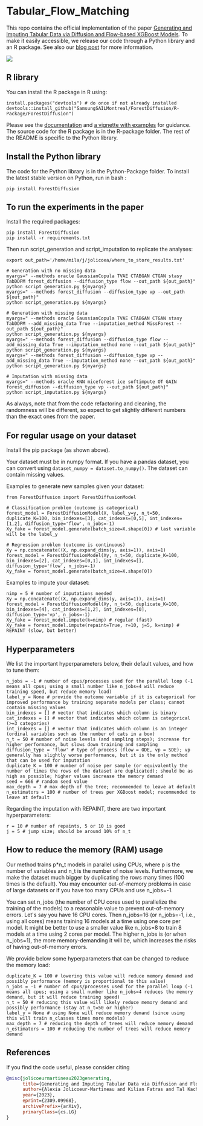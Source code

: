 # Tabular_Flow_Matching

This repo contains the official implementation of the paper [Generating and Imputing Tabular Data via Diffusion and Flow-based XGBoost Models](https://arxiv.org/abs/2309.09968). To make it easily accessible, we release our code through a Python library and an R package. See also our [blog post](https://ajolicoeur.wordpress.com/2023/09/19/xgboost-diffusion/) for more information.

![](https://raw.githubusercontent.com/SamsungSAILMontreal/ForestDiffusion/master/iris_cropped.png)

## R library

You can install the R package in R using:
```
install.packages("devtools") # do once if not already installed
devtools::install_github("SamsungSAILMontreal/ForestDiffusion/R-Package/ForestDiffusion")
```

Please see the [documentation](https://raw.githubusercontent.com/SamsungSAILMontreal/ForestDiffusion/master/R-Package/Documentation.pdf) and [a vignette with examples](https://htmlpreview.github.io/?https://github.com/SamsungSAILMontreal/ForestDiffusion/master/R-Package/Vignette.html) for guidance. The source code for the R package is in the R-package folder. The rest of the README is specific to the Python library.

## Install the Python library

The code for the Python library is in the Python-Package folder. To install the latest stable version on Python, run in bash :

```
pip install ForestDiffusion
```

## To run the experiments in the paper

Install the required packages:

```
pip install ForestDiffusion
pip install -r requirements.txt
```

Then run script_generation and script_imputation to replicate the analyses:

```
export out_path='/home/mila/j/jolicoea/where_to_store_results.txt'

# Generation with no missing data
myargs=" --methods oracle GaussianCopula TVAE CTABGAN CTGAN stasy TabDDPM forest_diffusion --diffusion_type flow --out_path ${out_path}"
python script_generation.py ${myargs}
myargs=" --methods forest_diffusion --diffusion_type vp --out_path ${out_path}"
python script_generation.py ${myargs}

# Generation with missing data
myargs=" --methods oracle GaussianCopula TVAE CTABGAN CTGAN stasy TabDDPM --add_missing_data True --imputation_method MissForest --out_path ${out_path}"
python script_generation.py ${myargs}
myargs=" --methods forest_diffusion --diffusion_type flow --add_missing_data True --imputation_method none --out_path ${out_path}"
python script_generation.py ${myargs}
myargs=" --methods forest_diffusion --diffusion_type vp --add_missing_data True --imputation_method none --out_path ${out_path}"
python script_generation.py ${myargs}

# Imputation with missing data
myargs=" --methods oracle KNN miceforest ice softimpute OT GAIN forest_diffusion --diffusion_type vp --out_path ${out_path}"
python script_imputation.py ${myargs}
```

As always, note that from the code refactoring and cleaning, the randomness will be different, so expect to get slightly different numbers than the exact ones from the paper.

## For regular usage on your dataset

Install the pip package (as shown above). 

Your dataset must be in numpy format. If you have a pandas dataset, you can convert using ```dataset_numpy = dataset.to_numpy()```. The dataset can contain missing values.

Examples to generate new samples given your dataset:

```
from ForestDiffusion import ForestDiffusionModel

# Classification problem (outcome is categorical)
forest_model = ForestDiffusionModel(X, label_y=y, n_t=50, duplicate_K=100, bin_indexes=[3], cat_indexes=[0,5], int_indexes=[1,2], diffusion_type='flow', n_jobs=-1)
Xy_fake = forest_model.generate(batch_size=X.shape[0]) # last variable will be the label_y

# Regression problem (outcome is continuous)
Xy = np.concatenate((X, np.expand_dims(y, axis=1)), axis=1)
forest_model = ForestDiffusionModel(Xy, n_t=50, duplicate_K=100, bin_indexes=[2], cat_indexes=[0,1], int_indexes=[], diffusion_type='flow', n_jobs=-1)
Xy_fake = forest_model.generate(batch_size=X.shape[0])
```

Examples to impute your dataset:

```
nimp = 5 # number of imputations needed
Xy = np.concatenate((X, np.expand_dims(y, axis=1)), axis=1)
forest_model = ForestDiffusionModel(Xy, n_t=50, duplicate_K=100, bin_indexes=[4], cat_indexes=[1,2], int_indexes=[0], diffusion_type='vp', n_jobs=-1)
Xy_fake = forest_model.impute(k=nimp) # regular (fast)
Xy_fake = forest_model.impute(repaint=True, r=10, j=5, k=nimp) # REPAINT (slow, but better)
```

## Hyperparameters

We list the important hyperparameters below, their default values, and how to tune them:

```
n_jobs = -1 # number of cpus/processes used for the parallel loop (-1 means all cpus; using a small number like n_jobs=4 will reduce training speed, but reduce memory load)
label_y = None # provide the outcome variable if it is categorical for improved performance by training separate models per class; cannot contain missing values
bin_indexes = [] # vector that indicates which column is binary
cat_indexes = [] # vector that indicates which column is categorical (>=3 categories)
int_indexes = [] # vector that indicates which column is an integer (ordinal variables such as the number of cats in a box)
n_t = 50 # number of noise levels (and sampling steps); increase for higher performance, but slows down training and sampling
diffusion_type = 'flow' # type of process (flow = ODE, vp = SDE); vp generally has slightly worse performance, but it is the only method that can be used for imputation
duplicate_K = 100 # number of noise per sample (or equivalently the number of times the rows of the dataset are duplicated); should be as high as possible; higher values increase the memory demand
seed = 666 # random seed value
max_depth = 7 # max depth of the tree; recommended to leave at default
n_estimators = 100 # number of trees per XGBoost model; recommended to leave at default
```

Regarding the imputation with REPAINT, there are two important hyperparameters:
```
r = 10 # number of repaints, 5 or 10 is good
j = 5 # jump size; should be around 10% of n_t
```

## How to reduce the memory (RAM) usage

Our method trains p\*n_t models in parallel using CPUs, where p is the number of variables and n_t is the number of noise levels. Furthermore, we make the dataset much bigger by duplicating the rows many times (100 times is the default). You may encounter out-of-memory problems in case of large datasets or if you have too many CPUs and use n_jobs=-1. 

You can set n_jobs (the number of CPU cores used to parallelize the training of the models) to a reasonable value to prevent out-of-memory errors. Let's say you have 16 CPU cores. Then n_jobs=16 (or n_jobs=-1, i.e., using all cores) means training 16 models at a time using one core per model. It might be better to use a smaller value like n_jobs=8 to train 8 models at a time using 2 cores per model. The higher n_jobs is (or when n_jobs=1), the more memory-demanding it will be, which increases the risks of having out-of-memory errors.

We provide below some hyperparameters that can be changed to reduce the memory load:
```
duplicate_K = 100 # lowering this value will reduce memory demand and possibly performance (memory is proportional to this value)
n_jobs = -1 # number of cpus/processes used for the parallel loop (-1 means all cpus; using a small number like n_jobs=4 reduces the memory demand, but it will reduce training speed)
n_t = 50 # reducing this value will likely reduce memory demand and possibly performance (stay at n_t=50 or higher)
label_y = None # using None will reduce memory demand (since using this will train n_classes times more models)
max_depth = 7 # reducing the depth of trees will reduce memory demand
n_estimators = 100 # reducing the number of trees will reduce memory demand
```

## References

If you find the code useful, please consider citing
```bib
@misc{jolicoeurmartineau2023generating,
      title={Generating and Imputing Tabular Data via Diffusion and Flow-based Gradient-Boosted Trees}, 
      author={Alexia Jolicoeur-Martineau and Kilian Fatras and Tal Kachman},
      year={2023},
      eprint={2309.09968},
      archivePrefix={arXiv},
      primaryClass={cs.LG}
}
```
